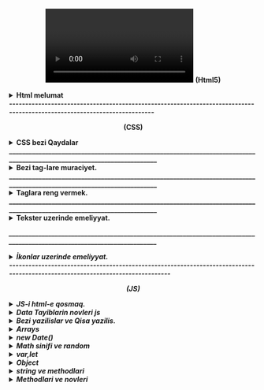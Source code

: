 <p align="center">
<video src="(Slowed-Reverb)%20-%20%C5%9Eiire%20Gazele%20-%20Ahmet%20Kaya%20(1080P).mp4" controls title="Title"></video>
<b >(Html5)</b>
</p>
<details><summary><b>Html melumat</b></summary>
<b>(FRONT-GIRIS)</b>

1.<b>(index.html)</b> Bu <b>(html)</b> fayilidir .Html ne ucundur sualina cavab olaraq yaradilan sehvenin nece gorunmesini ve basliqi nece olmasini ve s. html ile hell olunur.Html fayili yaradarken isdifade olunur burada <b>(Index)</b> fayilin adidir ve <b>(html)</b> ise fayilin tipini gosderir. Biz Html fayili yaradarken muxdelif adlar vere bilerik mes: <b>(MAIN.html ve ya samir.html)</b> .Lakin html fayili yaratmaq ucun <b>(.html yazmaliyiq.Her bir html)</b> fayili html --> tag-lari ile baslayir ve bitir.Umumi baxanda html ozu tag-larden ibaretdir. Html ozude 2 tag-larden ibaretdir. bunlar asagidakilardir.HTML-de 4 etab var. Bunlar head ve body hissesidir ve head, body hisselerde tag-larden isdifade olunur ve tag-lare de atributlar vere bilerik.Atribut dedikde eni uzunlugu rengi ve s. nezerde tutulur.

---

# <b>(head)</b>

<b>(head)</b> Əsas HTML sənətinin head tagi veb səhifənin başlıq bölməsini təmsil edir. <head> tagi, veb səhifədəki metatələr, stilsətirlər, skriptlər və digər məlumatların yerləşdiyi yerdir. İstifadəçinin veb səhifəyə baxarkən görə bilmədiyi, lakin brauzer tərəfindən istifadə edilən məlumatlar burada saxlanılır.

<head> tagi aşağıdakı tipik elementlərdən ibarət ola bilər:

1. <b>(title>Kontakhome title>)</b> burada biz sehvenin baslifini Kontakt-home qoyduq.Umumi yazilis  
   <b>(head>title>Kontakhome title> head>)</b> beledir.

2. <b>meta</b> >>>>> Veb səhifənin metatələrini təyin edir. Sorc axdaris yazila biler yeni acar sozler, səhifənin açıqlaması, autoru(muellif), dilə dair məlumatlar və brauzer tərəfindən oxunan digər məlumatlar kimi səhifə ilə bağlı təkmilləşdirici məlumatlar olacaq.

3. <b>link rel="icon" href=""</b> >>>>bu tag-de head icerisinde yazilir lakin bu acilan anda baglanan tag-lardendir.Burad rel="icon"--relin icon oldugunu ve href="" -ise iconun adresini bildirir.Sekillerin ve ya iconlarin adresini iki yolla yerlesdirmek olar <b>Relative (Menasi-qohum, yaxinliq)</b> ve ya <b>Absolute (Menasi ise tamamile)</b>. Relative yolu hal hazirda oldugun fayildaki sekli ve ya iconu yerlesdirmek ,Absalute ise seklin adresini tamami ile oldugu kimi yazmaliyiq.

4. <b>script</b> >>>> JavaScript kodunun head tagına daxil edilməsinə kömək edir. Bu tag vasitəsilə brauzer tərəfindən işlənən skript kodları əlavə edilir.

5. <b><style</b> >>>> İnternal CSS stilsətirlərinin head tagına daxil edilməsinə imkan verir. Bu tag vasitəsilə veb səhifəsinə xüsusi stilsətirlər əlavə edilir.

Bu elementlər head tagında bir arada istifadə edilə bilər və səhifənin arxa planında işləyən məlumatları təmsil edərək səhifənin görünümünü və davranışını tənzimləyir.

---

<b>(body)</b>

0. <b>body</b> --> body tag-i ise sehveni govdesidir yeni sehvenin basliqlarindan basqa diger bir cox seyler body tag-inde yazilir. Mes: burada bis salam sozunu yazdiq.body tag-ininde icersinde de bir cox tag-lar var meselen bunlar asagidakilardir.

1. <b>P</b> --> Paraqraf tag-idir.Bir paraqraf butov bir setri tutur ve buna gorede yanasi gelmirler.
2. <b>span</b> --> span ise butov bir setri tutmur ve yanasi gelir.
3. h1>/h1>, h2>/h2>, h3>/h3>, h4>/h4>, h5>/h5>, h6>h6> --> bu tag-larle ise basliqlari vere bilerik burada en boyuk tag- h1 ve en kiciyi ise h6 dir.
4. <b>(div)</b>-->bir nece qrupun birlesmesi--> divde bir nece qrupun birlesmesini bir div kimi gosdere bilerik.
5. <b>img src="" alt="sekilin adi fln" width=(seklin eni demekdir)"50% ve ya 50px" height=(seklin hundurluyu demekdir) title="(Kontak-Home)</b> -->bu img ile sekil yukleye bilerik burada <b>src</b> sekilin saxlandigi yer <b>alt</b> ise sekil haqqinda nese yaza bilerik. <b>img</b> olcusunu iki yolla vere bilerik birincisi tutdugu yerin 50% kimi ikinci ise pikseller ile.Olcunu vermek ucun bu (<b>width="")</b> ifadeden isdifade edilir. Dediyimiz kimi iki cur olcu vere bilerik. Faizle verdikde <b>(width="50%")</b> bele, pikselle verdikde ise <b>(width="50px")</b> kimi ifade edilir.Biz burada seklin hundurluyunu de artira bilerik lakin seklin effektliyi ite biler. Qeyd: Eger biz seklin eni ve hundurluyunu artirib azaldanda % ve px yazmasaq defult olaraq px(piksel qebul edir).
   Buradda <b>(title="Kontak-Home)</b> bu atribut ise seklin uzerine getdikde kontak-home sozunu cixardir. <b>(title)</b> atributu qulobaldir ve butun tag-larde isdifade ede bilerik.
6. <b>u</b> bu tag- daxil etdiyimiz sozun altindan xet cekir.
7. <b>i)</b> bu tag- ise yazdigimiz sozu italiq formada yeni eyri formada yazir.
8. <b>em)</b> bu tag-de i tag-i ile eynidir lakin i tag-ine nisbeten daha moderindir.Yeni burazerde daha yaxsi basa dusur i tag-ine nisbeten.
9. <b>s)</b> bu tag- ise sozun uzerinden xett cekir.
10. <b>del)</b> bu tag-de s tag-i ile eynidir.
11. <b>b)</b> bu tag- sozu daha qalin yazdirir.
12. <b>strong)</b> bu tag-de b tag-i ile eynidir.Daha bir usdunluyu bu soz daha quvvetli acar soz kimi basa dusur.Yeni burazerde daha yaxsi basa dusur b tag-ine nisbeten.
13. <b>details</b> -bu tag- ile biz en cox verilen suallara cavab bolmesini yaza bilerik ve <b>summary</b> tag-i ile isleyir yeni 1ci sual yazmaq isdesek <b>summary sual1 summary</b> yazmaliyiq.
14. <b>address</b> - bu tag- ilede biz adresimizi yaza bilerik ve footer tag-inin icinde address ve onun icindede a tag-ini yaza bilerik.

---

# </b>(KECIDLER)</b>

<b>Qeyd:)</b> Kecidler iki cur olur seyfe daxili ve seyfe xarici . Seyfe daxili kecidler hal-hazirda oldugun seyfenin her hansi bir noqtesine gedise deyilir Mes: 100 setrlik melumatin 20 setrine gedis. Seyfe daxili kecidler ise basqa seyfelere yonlendirmekdi meselen kilik etdikde isdagrama ,watsaba, ve eyni seyfenin daxilinde basqa bir seyfeye kecid adlanir.
<b>(Qeyd:)</b> Kecit etmek ucun <b>(a tag-inden isdifade olunur ve (anchor lovber sozunden gotrulmusdur))</b> .Ve Acilib baglanan tag-dir.

1. <b>a href="#">Kecid et<a vv>)</b> burada a tag-ini yazmisiq yeni xarici kecid <b>href)</b> bos olduqda reslef edir yeni seyfeni yeniliyir #
   yazdiqda seyfe daxilinda dayanir ve her hanfdssi sayitin linkini yazdiqda ise klik ederken hemin sehveye kecid edir.Burada <b>target)</b> atributu var ki biz a tag-ine klik etdikde ozunde ve ya yeni sehvede acir target defult olaraq \_self-dir yeni target="\_self" bele yazdiqda yeni sehveni ozunde acir. target ozunun acar sozleri var meselen target="\_blank" etsek yeni sehvede acacaq . # varsa bu seyfe daxili kecitdir. <b> a)</b> tag-i ile telefon ve ya mail de yonlendirmek olar bu zaman ise asagidakilari yazmaq lazimdir.
2. <b>a href="tel:+994516687023">Zeng eta)</b> bu cur yazilisdan isdifade etmek olar. Burada <b>tel:)</b> acar sozdur.
3. <b>a href="mailto:samirakh@code.edu.az">gmail ile elaqe saxla a)</b> bu cur yazilisdan isdifade etmek olar. Burada <b>mailto:)</b> acar sozdur.
4. <b>a href="../Sekil/download.png" download> neyise yuklemek ucun dowload </a>)</b> bu kodla ise nelerise yukluye bilerik.

---

# <b>(Listler)</b>

1. Listler iki cur olur. Sirali ve sirasiz.Sirasiz listler ucun ferq etmir birinci ile axrincinin yerini deyissek.Lakin sirali lislerde ise tam eksidir onlarda birinci gelen birinci axrinci gelen ise axrinci olmalidir ve sirali reqemler a-z ve ya A-Z siralanir ve rum reqemleri ilede siralana biler.
2. <b>ul> ul>)</b> bu sirasiz listleri yazmaq ucundur ve icersinde li-lerden isdifade edilir ve eger li-lerinde ul-lari olarsa li-lerin icersinde yazilir. <b>ul type="disc", type="cricle", type="Square" ,type="none")</b> tayplarri var ve burada (disc ici dilu dayre) , (cricle ise ici bos cevredir) , (Square ise ici dolu kvadiratdir), (none ise hec bir cevre ve ya kvadirat gorunmesin.)

3. <b>ol type="1" start="12"> ol>)</b> bu ise sirali listler ucundur ve bunlarinda terkibinde li-ler olmalidir ve eger li-lerinde ol-lari olarsa li-lerin icersinde yazilir. <b>ol)</b> listininde taypi var A-Z,a-z,reqem kimi ve rum reqemi kimi.Burada start neceden baslasin demekdir.
4. <b>li> li>)</b> bu ise hem sirali hemde sirasiz lislerin yazilmasinda esas amillerden biridir yeni lisleri temin edr .

---

# <b>Tables-cedveller)</b>

1. <b>caption)</b> cedvelin basligini yazmaq ucundur.
2. <b>table border="1")</b> tebillar setrlerden ibaret olur setrlerde sutunlardan ibaret olur. Burada border kanarliq demekdir ve 1 daxil etdikde 1 px cercive duzeldir.
3. <b>tr)</b> bu setrler ucundu .
4. <b>td)</b> bu ise sutunlar ucundur .Bu zaman demek olarki (table-nin icersinde tr ve tr-nin icinde td-ler yerlesir). Setirlerin icinde sutunlar yerlesir.
   <b>Qeyd:)</b> Biz cedveller yaradanda esas 3 emeliyyati apaririq bunlar asagidakilardir.
5. <b>thead)</b> bu code ile biz cedvelimizde ad soyad v s. ne olacaqsa onlari qeyd edirik .Bunun icerisindede tr yeni setrler ve sutunlar td ile deyil th ile qeyd edilir.
6. <b>tbody)</b> bu ise cedvelin govde hissesini yaziriq.
7. <b>tfoot)</b> bu ise cedvelin yekunda bir qiymeti olarsa onu qeyd edirik,yeni toplami ve ya ortalamasi ve s.
8. <b>colspan)</b> bu kodla biz isdenilen sutunlari birlesdire bilerik.
9. <b>align="center")</b> bu kod ile ise biz isdenilen cedveldeki sozu sentire getre bilerik.
10. <b>rowspan)</b> bu kod ise setrleri birlesdirmek ucundur.
11. b>bgcolor)</b> cedvelin arxa fonunu deyismek ucun isdifade edilir.

---

<b>(Formlar)</b>

1. <b>form)</b> bu forum her hansi bir datani icine yazmagimizi teskil edir.
2. <b>input type="text,email, tel,submit,password,number, color,date,time,datetime-local,week,month,checkbox", file, search, range, image,reset,hidden,(type="radio" name="s"), button)</b> form-un icerisinde inputlar olur.input-un tayiplari vardir ve isdifade etmek ucun qarsisinda yazdigimiz kimi yazmaliyiq. Burada (<b>submit</b>-- hazir olan melumati gondermek ucun olan bir duymedir.), (<b>password</b>--ise password daxil etmek ucundur.), (<b>number</b>- ise yalniz reqem tipli datalar yazmaq ucundur.), (<b>color</b>- ise reng secimini etmek olar.) , (<b>date</b>-tarixi secmek ucun isdifade edilir), (<b>time</b>-saati secmek ucun isdifade edilir), (<b>datetime</b>-local- bu ise hem tarixi hemde vaxi eyni anda secmeye imkan verir.) ,(<b>week</b>-yalniz hefdeni secmek ucundur), (<b>month</b>- yalniz aylari secmek ucundur.), (<b>checkbox</b>--secim etmek ucun isarele ve ya isareleme duymesi cixardir ekrana.) Burada <b>radio</b> ve name o zaman yazilirki iki secim olsun ve onlardan yalniz birini secmek imkanimiz olsun.O zaman iki secimede name verilir yalniz eyni name verilir. (<b>file</b> --ise sekil elave etmek ucundur.) (<b>search</b>--axdaris ucun isdifade edilir.) (<b>range</b>- bu ise azalib artma oxudur.), (<b>image</b> --bu ise submit ile eynidir yalniz tek ferqi gonder yerine sekil iconu qoya bilerik.) (<b>reset</b>--doldurulan formu sifirlamaq ucundur.) (<b>hidden</b>-- isdifadecin id gizletmek ucundur), (<b>button</b> da submit ile eynidir yeni her hansi duymedir ve bunlar forumda bas veren hadiseleri bazaya ve ya basqa yere gondermek ucundur.) .Adi butondan ferqlidirler adi button forumun daxilinde deyil basqa kenar hisselerede olur. <b>button>Gonder/button></b> kimi yazilir.
3. <b>label)</b> inputun basligini yazmaq ucundur mes:Ad, Soyad.
4. <b>textarea)</b> boyuk metin yazmaq ucundur.
5. <b>select)</b> secimleri saxlamaq ucundur her bir secim option-da saxlanilir.Yeni selectlerin icinde option yazilir option icinde ise optgroup yazilir.
6. <b>option)</b> 1 secim saxlamaq ucundur.
7. <b>optgroup lable=seher qrupu ve ya axsam qrupu)</b> opsinlarin icerisinde ferqlendirmek ucundur.
8. <b>input type="text" list=nese , (datalist id=nese))</b> ve burda datalis tag-inin icersinde <b>option)</b> olmalidir. Qeyd: burada inputun list ile datalistin id eyni olmalidir yeni ikisindede nese sozu olmalidir. Burada tag-larin birlikde yazilisi digerlerinden olan ferq hem secim ede hemde secimde olmuyan bir seyi yazib gondere bilerik.

---

<b>(Atributlar)</b>

1. <b>value</b> -Daxil etdiyimiz her bir data value adlanir isder forumlar olsun isdersede digerleri.
2. <b>placeholder</b>--(Menasi-yer tutucu).Bu atribut ise arxa fonda emailinizi ve s. daxil edin kimi yazini cixartmaq ucundur.
3. <b>disabled</b> --(Menasi - yazmaq deaktiv edilib).Bu ise her hansi datani yazmaga icaze vermemek ucun isdifade edilir.
4. <b>readonly</b> --(Menasi - yalniz oxumaq ucun).Bu atributun disabled ile ferqi odurki disabled hec bir ise yaramir demekdir readonly ise yalniz oxuya bilersiz.
5. <b>selected</b> --(Menasi -Secilmis demekdir).Bu atribut defolt olaraq yeni ilk olaraq bu secilmis olsun demekdir.
6. <b>maxlength</b> --(Menasi -maxsium nece herif ve ya reqem). bu atribut ile oz isdeyimize uygun uzunluq qoya bilerik.
7. <b>minlength</b> --(Menasi -minumum nece herif ve ya reqem). bu atribut ile oz isdeyimize uygun uzunluq qoya bilerik.
8. <b>required</b> --(Menasi-- mutleq teleb olunur).Bu atribut ozaman yazilirki isdifadeci hemin datani mutleq gondermelidir.
9. <b>autofocus</b> --(Menasi --diqqet celb eden).Bu Atribut sehveye refres verende hara autofoks yazmisiqsa ora diqqet yoneldecek.
10. <b>input type=number</b> olduqda onum <b>max</b> ve <b>min</b> <b>step=10</b> qiymetleri olur yeni yasa gore yazsaq max=150, min=1 kimi yaza bilerik, burda step ise min qiymetden 10 -10 artiracaq yada azaldacaq.
11. <b>input type=date</b> olduqda <b>max=23-05-26 min=2023-6-01</b> burada biz tarixe limit qoya bilerik yeni burda 2023 ilin 5ci ayin 26-dan 6ci ay 1e kimi gosderilsin.
12. <b>input type=checkbox</b> olduqda <b>checked</b> atributunu yazdiqda secimlerden hansina yazmisiqsa o daimi olaraq secili gosderecek biz deyisene qeder.
13. <b>input type=file</b> olduqda 1 fail secmek ucundur ama <b>multiple</b> atributunu yazdiqda ise necedene olsa o qederini sece bilerik ve <b>accept="(image/_,(video/_)),(image/png),(image/jpeg),(image/gif),"</b> yazdiqda ise sirf sekilleri secmek ucundur.Burdada sekillerin novlerini sece bilerik bu yolla .Bize hem png ve jpeg lazim olsa <b>input type=file multiple accept="image/png,image/jpeg"</b> sece bilerik.Qeyd: Eger biz <b>video</b> yuklesek onda <b>image</b> yerine <b>video</b> yazmaliyiq.Burada /\* seklin sadalanan fayil tipini ve videonun bir nece fayil tipi varsa onu sece bilmek ucundur.
14. <b>input type=range</b> de min ve max var.
15. <b>form autocomplete="on ve ya off"</b> bu atribu ise <b>on</b> olduqda indiye qeder daxil etdiyimiz melumatlar bize gosderilir burazer defolt olaraq <b>on</b>-dur,ekis halda ise off etmek lazimdir.
16. <b>form action="link ve yaxud id"</b>-- bu atribut ise forma gonder etdikde gonderme ugurlu olarasa basqa sehve ve ya nese acilsin link kimi bir seydir.

---

<b>iframe</b>

1. <b>iframe src="" frameborder="0" iframe</b> -- iframe dedikde her hansi bir sehveni oz sehvemizde acmaq ucun isdifade edilir.Burada <b>src</b> -e yerlesdirmek isdediyimiz sehvenin <b>url</b> -i yazmaliyiq.
2. <b>frameborder="1"</b> --bu ise kenarliq teyin etmek ucundur.

---

<b>audio ve video</b>

1. <b>audio (controls, autoplay, loop, muted,) >source src=""> audio></b>- bu tag- ile biz oz computerimizdeki mahnini yerlesdire bilerik.Her audio icersinde <b>source</b> tag-i olur ve audio-nun yolunu gosderir. source ozu 1 mahni yolu demekdir .Bir audio icersinde bir nece source ola biler amma onlardan yalniz ilk olan oxunacaqdir.<b>controls</b> bu atribut olmasa audio elave edilir lakin vebde gorunmur ona gorede controls yazmaq mutleqdir. <b>autoplay</b> ise vebe daxil olan kimi musiqi seslenir.<b>loop</b> ise sonsuz seslenmesi ucundur .<b>muted</b> bu atribut ise defolt olaraq ses olmasini bildirir.
2. <b>video (controls autoplay, loop, muted, poster)="", >source src="" > video</b> --Video elave etmek ucunde eyni ile mahni elave etmek kimidir amma bir ferqi <b>poster</b> atributudur.<b>poster</b> atributu video-nun uzerine her hansi bir sekli qoymaq ucundur.

---

<b>Sehivenin bolunusu</b>

<b>QEYD:</b> Sehve 3 yere bolunur <b>header</b>, <b>aside</b>, <b>main</b>, <b>footer</b>.

1. <b>header</b> -tag-inin icersinde <b>nav</b> tag-lari ve kecid ucun <b>a</b> tag-larinden isdifade olunur.
2. <b>aside</b> -tag-inin icersinde iframe yazila biler cunki <b>main</b> sehvesinden elave bir yer tutur ve buna misal olaraq oxu.az sayitindaki narin reklamini misal gosdere bilerik.
3. <b>main</b> -tag-inin icersinde <b>article</b>, <b>figure</b>, <b>p</b> ve <b>section</b> tag-lari isdifade olunur burada section tag-i evvelki div-i evez edir.
4. <b>section</b> -tag-inin icerisindede cox vax bu <b>article</b> tag-i yazilir.
5. <b>article</b> -tag-inin icerisinde ise <b>figure</b>, <b>p</b> tag-i ve s.yazilir.
6. <b>figure</b> -tag-inin icerisinde <b>img</b> tag-i ve sekil haqqinda melumat ucun <b>figcaption</b>tag-i yazilir.
7. <b>footer</b> - ise sehven en asagi hissesidir yeni orda elave melumatlar ve muellif huquqlari qorunur fln yazilir.

<b>(Bezi acar simvollar)</b>

1. ./ --> Hal-hazirda oldugumuz qovlugu bildirir.
2. ../ --> Bir qovluq cole cixmaq ucun isdifade edilir.
3. br-- break sozunun qisalisidi qirmaq yeni metni ,text qirir.
4. Prettier Code--codu formata salir.Yuklemek ucundur.
</details>
<b>-------------------------------------------------------------------------------------------------------------------------</b>

<p align="center">
<b >(CSS)</b
</p>
<details><summary><b>CSS bezi Qaydalar</b></summary>
<b>CSS-fayili .css kimi yaradilir.</b> - html-in rengini, yerinin deyisdirilmesi, olcusu, animasiyalari, ve s. duzeltmek ucundur.<b>CSS</b> 3 Cur html ile elaqendirmek olar.<b>1.inline>2.internal>3.external</b>

1.  <b>inline</b> --bu bir basa tag-e css vermekle bas verir ve quvvetliyine gore en boyuyudur,yeni bir tag-e 3 cur css versek tag-in icersinde yazilan inline css tesir edecek.Bu yol tag-e <b>style="backgroud:red"</b> bu cur vermekle olur.
2.  <b>internal</b> --bu yol ise <b>head</b> icerisinde <b>style</b> tag-i acaraq ve onun icerisinde tag-e css verilir ve quvvetliyine gore 2ci yeri tutur.
3.  <b>external</b> --bu yol ise <b>css</b> fayi yaradaraq html fayilindan basqa css fayilinda tag-lare css vermekle bas verir ve quvvetliyine gore en zeyifidir. Bu fayili <b>link rel="" herf=""</b> codu ile qosulur. 4.<b>!important</b> -- bu acar sozu biz hansi atributun qarsisina atsaq hemin atribut deyismiyecek mes: <b>color !important</b> yeni bu o demekdir biz hemin tag-e basqa yerde colorunu deyissek deyismiyecek bir sozle import olunan coloru oldugu kimi saxliyacaq esas bu reng olsun kimi.
4.  <b>class</b> --tag-lari ayirmaq ucun onlara <b>class</b> verilir. Class adlari arali ola bilmez arali oldugu halda 1 yox 2 class oldugunu basa dusur ,class-larin adini bele <b>div class="div-class tag-class"</b> yazmaq olar .Burda bizim 2 classimiz var 1ci class <b>div-class</b> 2ci class ise <b>tag-class</b> -dir. Ara qoymaqla bir nece class yarada bilerik.Classlar <b>.</b> ile cagrilir.Bir class adini diger tag-e vere bilerik burdaki div tag-indeki div-clasi p tag-ine vere bilerik.
5.  <b>id</b> --tag-lari ayirmagin diger yolu ise id-dir. <b>div id="div-id"</b> burada tag-larin yalniz 1 aydisi olur ve diger tag-lare eyni ile bu id verile bilmez her tag-e 1 id yazila biler classdaki kimi 2 class eyni anda verildiyi kimi 2 id verile bilmez.Id <b>#</b> isaresi ile cagrilir.
6.  <b>ul li css reng vermek izahi 1.</b>- burada bir nece yol var ve bu yollara asagidaki sekillerle ile izah verek. Bu sekillerde gorunduyu kimi biz <b>first-child</b> yazdiqda ilk birincini rengini deyisir.
<p>
 <img src="image\image1\ul li izah.png" width="250" height="200" alt="sekil silinib" title="html codu"/>
 <img src="image\image1\css.png" width="250" height="200" alt="sekil silinib" title="CSS codu"/>
 <img src="image\image1\netice.png" width="250" height="200" alt="sekil silinib" title="Netice"/>
</p><br/>
<b>2-ci yolu:</b> Bu yolda ise soncu li-nin rengini deyise bilerik bu ise asagidaki sekilde izah olunur.Gorunduyu kimi salam 9 rengi deyisib.
<p>
 <img src="image\image1\ul li izah.png" width="250" height="200" alt="sekil silinib" title="html codu"/>
 <img src="image\image1\css1.png" width="250" height="200" alt="sekil silinib" title="CSS codu"/>
 <img src="image\image1\netice1.png" width="250" height="200" alt="sekil silinib" title="Netice"/>
</p><br/>
<b>3-cu yolu:</b> Bu yolda ise isdediyimiz qeder <b>li</b> tag-ine reng vere bilerik .Ancaq bu <b>nth-child(sira daxil edin)</b> kodu yazmaliyiq ve <b>sira daxil edin</b> yerine reqem yaziriq. Mes: Sekilde biz <b>3-cu ve 5ci</b> li-ye reng vermek isdemisik.Asagidaki sekilden baxa bilerik.
<p>
 <img src="image\image1\ul li izah.png" width="250" height="200" alt="sekil silinib" title="html codu"/>
 <img src="image\image1\cssnth.png" width="250" height="200" alt="sekil silinib" title="CSS codu"/>
 <img src="image\image1\netice2.png" width="250" height="200" alt="sekil silinib" title="Netice"/>
</p><br/>
<b>4-cu yolu:</b> Bu yolda ise biz <b>nth-child(odd)</b> kodu ile yalniz tek <b>li-lere</b> reng vere bilerik.Asagidaki sekillerden tam aydin olacaq.Tekleri yazdirmaq ucun basqa bir yol <b>nth-child(2n-1)</b> kodundan isdifade etmekle olacaqdir.Burada  <b>n</b> defolt olaraq qiymeti 0-dir.Qeyd: burada 2n+3 etsek 3-cuden basliyacaq rengi deyismeye.
<p>
 <img src="image\image1\ul li izah.png" width="250" height="200" alt="sekil silinib" title="html codu"/>
 <img src="image\image1\cssodd.png" width="250" height="200" alt="sekil silinib" title="CSS codu"/>
 <img src="image\image1\netice3.png" width="250" height="200" alt="sekil silinib" title="Netice"/>
</p><br/>
<b>5-ci yolu:</b> Bu yolda ise biz <b>nth-child(even)</b> kodu ile yalniz cut <b>li-lere</b> reng vere bilerik.Asagidaki sekillerden tam aydin olacaq.Cutderri yazdirmaq ucun basqa bir yol <b>nth-child(2n)</b> kodundan isdifade etmekle olacaqdir.Burada  <b>n</b> defolt olaraq qiymeti 0-dir.Qeyd: Burada 2n+4 etsek 4-cu elementden basliyacaq renglemeye.
<p>
 <img src="image\image1\ul li izah.png" width="250" height="200" alt="sekil silinib" title="html codu"/>
 <img src="image\image1\csseven.png" width="250" height="200" alt="sekil silinib" title="CSS codu"/>
 <img src="image\image1\netice4.png" width="250" height="200" alt="sekil silinib" title="Netice"/>
</p><br/>
</details>
<b>________________________________________________________________________________________________________________________</b>

<details><summary><b>Bezi tag-lare muraciyet.</b></summary>
 Asagidaki sekilde ki kimi <b>p.item</b> dedikde biz hardaki p tag-inin classi <b>item</b>-dirsa ora tesir et demisik.
<p>
 <img src="image\image1\sehve1.png" width="250" height="200" alt="sekil silinib" title="html codu"/>
 <img src="image\image1\css5.png" width="250" height="200" alt="sekil silinib" title="CSS codu"/>
 <img src="image\image1\netice6.png" width="250" height="200" alt="sekil silinib" title="Netice"/>
</p><br/>
<b>p .item</b>--Burada <bosluq>bosluq</bosluq> onem dasiyir. Bosluq qoyduqda o demek olur ki p tag-inin icerisinde <b>class="item"</b> beraber olan tag-e tesir et.
<p>
 <img src="image\image1\sehve2.png" width="250" height="200" alt="sekil silinib" title="html codu"/>
 <img src="image\image1\css6.png" width="250" height="200" alt="sekil silinib" title="CSS codu"/>
 <img src="image\image1\netice7.png" width="250" height="200" alt="sekil silinib" title="Netice"/>
</p><br/>
<b>Atributlarla tag-e tesir.</b> Sekildeki tag-in target atributundan isdifade ederek tag-e tesir etdik.
<p>
 <img src="image\image1\sehve3.png" width="250" height="200" alt="sekil silinib" title="html codu"/>
 <img src="image\image1\css7.png" width="250" height="200" alt="sekil silinib" title="CSS codu"/>
 <img src="image\image1\netice8.png" width="250" height="200" alt="sekil silinib" title="Netice"/>
</p><br/>
<b>(href) Atributunun value sonu az ile bitrse</b> .Onda asagidaki sekildeki kimi <b>$</b> isaresi ile yazilir.
<p>
 <img src="image\image1\sehve3.png" width="250" height="200" alt="sekil silinib" title="html codu"/>
 <img src="image\image1\css8.png" width="250" height="200" alt="sekil silinib" title="CSS codu"/>
 <img src="image\image1\netice9.png" width="250" height="200" alt="sekil silinib" title="Netice"/>
</p><br/>
<b>(herf) atributu http ile basliyarsa</b>. Bu halda sekildeki kimi kvadrata yukseltme isaresinden <b>^</b> isdifade olunur.
<p>
 <img src="image\image1\sehve4.png" width="250" height="200" alt="sekil silinib" title="html codu"/>
 <img src="image\image1\css9.png" width="250" height="200" alt="sekil silinib" title="CSS codu"/>
 <img src="image\image1\netice10.png" width="250" height="200" alt="sekil silinib" title="Netice"/>
</p><br/>
<b>(herf) atributunun icersinde her hasisa herif olarsa</b>. Bu o demekdirki isdenilen herife gore tag-e tesir ede bilerik.Asagidaki sekilde l herifine gore tesir etmisik ve oda linkede var.
<p>
 <img src="image\image1\sehve4.png" width="250" height="200" alt="sekil silinib" title="html codu"/>
 <img src="image\image1\css10.png" width="250" height="200" alt="sekil silinib" title="CSS codu"/>
 <img src="image\image1\netice11.png" width="250" height="200" alt="sekil silinib" title="Netice"/>
</p><br/>
<b> isenilen tag-den sonra ilk gelen tag-e tesir.</b> Burada <b>+</b> isaresi ile biz divden sonra ilk gelen p tag-e tesir etmisik sekilde baxa bilersiz.
<p>
 <img src="image\image1\sehve5.png" width="250" height="200" alt="sekil silinib" title="html codu"/>
 <img src="image\image1\css11.png" width="250" height="200" alt="sekil silinib" title="CSS codu"/>
 <img src="image\image1\netice12.png" width="250" height="200" alt="sekil silinib" title="Netice"/>
</p><br/>
<b> isenilen tag-den sonra gelen isdenilen tag-e tesir.</b> Burada <b>~</b> isaresi ile biz divden sonra gelen butun p tag-e tesir etmisik sekilde baxa bilersiz.
<p>
 <img src="image\image1\sehve5.png" width="250" height="200" alt="sekil silinib" title="html codu"/>
 <img src="image\image1\css12.png" width="250" height="200" alt="sekil silinib" title="CSS codu"/>
 <img src="image\image1\netice13.png" width="250" height="200" alt="sekil silinib" title="Netice"/>
</p><br/>
<b> * yazdiqda ise butun tag-lare ayid olur</b> .Asagidaki sekildeki kimi.
<p>
 <img src="image\image1\sehve5.png" width="250" height="200" alt="sekil silinib" title="html codu"/>
 <img src="image\image1\css13.png" width="250" height="200" alt="sekil silinib" title="CSS codu"/>
 <img src="image\image1\netice114.png" width="250" height="200" alt="sekil silinib" title="Netice"/>
</p><br/>
<b>(:hover) edende uzerine geldikde rengi deyisib olur qirmizi</b>.Asagidaki coda uygun olaraq.
<p>
 <img src="image\image1\sehve6.png" width="250" height="200" alt="sekil silinib" title="html codu"/>
 <img src="image\image1\css14.png" width="250" height="200" alt="sekil silinib" title="CSS codu"/>
 <img src="image\image1\netice14.png" width="250" height="200" alt="sekil silinib" title="Netice"/>
</p><br/>
<b>(:active) klik edende rengi deyisib olur goy</b>.Asagidaki coda uygun olaraq.
<p>
 <img src="image\image1\sehve6.png" width="250" height="200" alt="sekil silinib" title="html codu"/>
 <img src="image\image1\css15.png" width="250" height="200" alt="sekil silinib" title="CSS codu"/>
 <img src="image\image1\netice15.png" width="250" height="200" alt="sekil silinib" title="Netice"/>
</p><br/>
<b>(transition: ;) --Bu kod ile biz rengin arxa fon renginin ve ya boyumenin hansi zaman araliginda bas vermesini teyin ede bilerik.</b>.Asagidaki coda uygun olaraq.Burada gorunduyu kimi demisik ki 2 saniyeye rengi deyissin 3 saniyeye ise arxa fon rengi.Bu codlar yalniz hover ve active etdikde bas verir.
<p>
 <img src="image\image1\css68.png" width="250" height="200" alt="sekil silinib" title="html codu"/>
 <img src="image\image1\css67.png" width="250" height="200" alt="sekil silinib" title="CSS codu"/>
 <img src="image\image1\netice35.png" width="250" height="200" alt="sekil silinib" title="Netice"/>
</p><br/>

<b> Css-de data saxlamaq ucun qutunun yaradilmasi</b>.Bu :root adlanan tag-in komeyi ile yaradilir sonra ise lazim oldugu anda ondan isdifade ede bilmek olur.

<p>
 <img src="image\image1\sehve6.png" width="250" height="200" alt="sekil silinib" title="html codu"/>
 <img src="image\image1\css16.png" width="250" height="200" alt="sekil silinib" title="CSS codu"/>
 <img src="image\image1\netice16.png" width="250" height="200" alt="sekil silinib" title="Netice"/>
</p><br/>
</details>
<b>________________________________________________________________________________________________________________________</b>
<details><summary><b>Taglara reng vermek.</b></summary>
<i>width ve height haqqinda bezi qayda</i>.
<p>
 <img src="image\image1\css21.png"  alt="sekil silinib" title="width ve height"/>
</p>
<p>
<i>Heksa reng vermek</i><br/>
 <img src="image\image1\css17.png"  alt="sekil silinib" title="Css codu"/><br/>
<i>rgb reng vermek</i><br/>
 <img src="image\image1\css18.png"  alt="sekil silinib" title="Css codu"/><br/>
 <i>rgba reng vermek.Burada sonuncu reqem 0 ile 1 arasinda ola biler ve buda onun seffafligini bildirir.</i><br/>
 <img src="image\image1\css19.png"  alt="sekil silinib" title="Css codu"/><br/>
 <i>hsl rengi.Bu reng ise heksa ile rgb birlesmesinden alinir.</i><br/>
 <img src="image\image1\css20.png"  alt="sekil silinib" title="Css codu"/>
</p><br/>
</details>
<b>________________________________________________________________________________________________________________________</b>
<details><summary><b>Tekster uzerinde emeliyyat.</b></summary>
<i><b>Tesklerin siftinin olcusunu deyismek</b>.Bunn 3 yolu var <b>px</b> ,<b>rem</b> ve <b>em</b> bularin bir birinden ferqlerini asagida izah  etmisem.<br/>
<i><b>px ile</b></i><br/>
<p>
 <img src="image\image1\css23.png" width="250" height="200" alt="sekil silinib" title="html codu"/>
 <img src="image\image1\css22.png" width="250" height="200" alt="sekil silinib" title="css codu"/>
 <img src="image\image1\css24.png" width="250" height="200" alt="sekil silinib" title="Netice"/>
</p><br/>
<i><b>rem ile</b></i>.Rem ile olcu verdikde 1 rem 16 piksel demekdir yeni html 16 piksel olur defolt olaraq.Yalniz html-den olcu gotrur.Yeni html olcusunu azaltdiqda butun tag-larin font-size tesir edecek ve buda responsivlikde bize cox komek edecek.
<p>
 <img src="image\image1\css25.png"  alt="sekil silinib" title="Css codu"/>
</p>
<i><b>em ile</b></i>.em ile olcu verdikde em oz parenti varsa yeni ozunden bir ust tag- varsa onun olcusunden gotrur yoxdusa ise onda html -dan gotrur rem ise yalniz html-den gotrur.<br/>
<p>
 <img src="image\image1\css26.png"  alt="sekil silinib" title="Css codu"/>
</p><br/>
<i><b>font-family</b></i>.Font-family dedikde textin hansi formada yazilmagini bildirir yeni Time romans ve s .Diger font-family -leri yukluyub isdifade ede bilerik asagida kecidi yerlesdirmisem.<br/>
<a href="https://fonts.google.com/">1.font-family kecid et.</a><br/>
<p>
 <img src="image\image1\css27.png"  alt="sekil silinib" title="Css codu"/>
</p>
<i><b>font-style</b></i>.Font-family dedikde texti i tag-i kimi eyri kimi gosderir.<br/>
<p>
 <img src="image\image1\css28.png" width="250" height="200" alt="sekil silinib" title="Css codu"/>
 <img src="image\image1\netice17.png" width="350" height="200" alt="sekil silinib" title="Netice"/><br/>
 <img src="image\image1\css48.png"  alt="sekil silinib" title="font-weight"/>

</p>
<i><b>font-variant</b></i>.Font-variant dedikde texti asagidaki sekilde yazir.<br/>
<p>
 <img src="image\image1\css29.png" width="250" height="200" alt="sekil silinib" title="Css codu"/>
 <img src="image\image1\netice18.png" width="350" height="200" alt="sekil silinib" title="Netice"/>
</p>
<i><b>font-align</b></i>.Font-align dedikde texti asagidaki kimi tam ortaya getrir.<br/>
<p>
 <img src="image\image1\css30.png" width="250" height="200" alt="sekil silinib" title="Css codu"/>
 <img src="image\image1\css31.png" width="250" height="200" alt="sekil silinib" title="Netice"/>
 <img src="image\image1\netice19.png" width="250" height="200" alt="sekil silinib" title="Netice"/><br/>
 <i>Burada ise sozler eyni anda basliyir ve eyni anda bitir qanuna uygunsuzluq yoxdur</i><br/>
 <img src="image\image1\css32.png" width="250" height="200" alt="sekil silinib" title="Css codu"/><br/><br/>
 <img src="image\image1\netice20.png"  alt="sekil silinib" title="Netice"/><br/><br/><br/>
 <i><b>text-align-last: right ve center</b></i><br/>
 <img src="image\image1\css33.png"  alt="sekil silinib" title="Css codu"/><br/><br/>
 <img src="image\image1\css34.png"  alt="sekil silinib" title="right etdikde"/><br/><br/>
</p>
<p> <i><b>text-transform: capitalize;</b>Butun sozlerin birinci herifini boyuk herifle yazir.</i><br/>
 <img src="image\image1\css37.png"  alt="sekil silinib" title="html codu"/><br/>
 <img src="image\image1\css36.png"  alt="sekil silinib" title="Css codu"/><br/>
 <img src="image\image1\css35.png"  alt="sekil silinib" title="Netice"/></p>
 <i><b>text-decoration: ;</b>text-decoration-line: ile text-decoration: ferqi ise line dedikde yalniz bir ozellik yeni  ferq etmez altindan usdunden ve ya uzerinden eyni anda ya altindan yadaki her 3nu ede bilerik, altdan ya usden ya da ki uzerinden xet cekile biler line yazmasaq ise bunlarin her birini eyni anda vere bilerik.</i><br/>
 <img src="image\image1\css40.png"  alt="sekil silinib" title="Css codu"/><br/>
<p><i><b>text-decoration-line: underline;</b>Butun sozlerin altindan xett cekir.</i><br/>
<img src="image\image1\css39.png" width="250" height="200" alt="sekil silinib" title="Css codu"/>
<img src="image\image1\netice21.png" width="250" height="200" alt="sekil silinib" title="Netice"/></p>
<i><b>text-decoration-line: line-through;</b>Butun sozlerin ustunden xett cekir.</i><br/>
<p><img src="image\image1\css38.png" width="250" height="200" alt="sekil silinib" title="Css codu"/>
<img src="image\image1\netice22.png" width="250" height="200" alt="sekil silinib" title="Netice"/></p>
<p><i><b>text-decoration-line: overline;</b>Butun sozlerin uzerinden xett cekir.</i><br/>
<img src="image\image1\css41.png" width="250" height="200" alt="sekil silinib" title="Css codu"/>
<img src="image\image1\netice23.png" width="250" height="200" alt="sekil silinib" title="Netice"/></p>
<p><i><b>Bir nece ozelliyi eyni anda yaza bilerik.</b></i><br/>
<img src="image\image1\css42.png" width="250" height="200" alt="sekil silinib" title="Css codu"/>
<img src="image\image1\netice24.png" width="250" height="200" alt="sekil silinib" title="Netice"/></p>
<p><i><b>text-decoration-style: ;</b>.Xetlerin hansi formada oldugunu gosdermek ucundur.Bunlari 3 yolu sekildeki kimi gosderilib.</i><br/>
<img src="image\image1\css43.png" alt="sekil silinib" title="Css codu"/>
<img src="image\image1\css44.png"  alt="sekil silinib" title="Netice"/></p>
<p><i><b> text-decoration-color: blue;</b> Xettin rengini deyisdikde.</i><br/>
<img src="image\image1\css45.png" alt="sekil silinib" title="Netice"/></p>
<p><i><b> text-decoration-thickness: 10px;.</b> Xettin olcusunu deyisdikde.</i><br/>
<img src="image\image1\css47.png" alt="sekil silinib" title="Netice"/></p>
<p><i><b> text-indent: 40px;.</b>Metine abzas verir.</i><br/>
<img src="image\image1\css46.png" alt="sekil silinib" title="Css codu"/>
<img src="image\image1\netice25.png" width="250" height="200" alt="sekil silinib" title="Netice"/></p><br/>
<p><i><b> ::first-letter.</b>Isdediyimiz metnin ilk herifine bir nece ozellik vere bilerik.Ve bu butun teglere aid deyil.</i><br/>
<img src="image\image1\css50.png" alt="sekil silinib" title="Chatgbt"/><br/>
<img src="image\image1\css49.png" alt="sekil silinib" title="Chatgbt"/><br/>
<img src="image\image1\css51.png" alt="sekil silinib" title="Css codu"/>
<img src="image\image1\netice26.png"  alt="sekil silinib" title="Netice"/></p><br/>
<p><i><b> text-shadow:</b>Metne kolge effekti vermek ucundur.</i><br/>
<a href="https://www.w3schools.com/cssref/css3_pr_text-shadow.php">1.text-shadow etrafli oxu.</a>
<img src="image\image1\css52.png" alt="sekil silinib" title="Css codu"/>
<img src="image\image1\css53.png"  alt="sekil silinib" title="Netice"/></p>
<p><i><b> letter-spacing:</b>Həriflər arasinda boşluğu bildirir.</i><br/>
<img src="image\image1\css54.png" alt="sekil silinib" title="Css codu"/>
<img src="image\image1\netice27.png"  alt="sekil silinib" title="Netice"/></p>
<p><i><b> word-spacing:</b>Sözlər arasinda boşluğu bildirir.</i><br/>
<img src="image\image1\css55.png" alt="sekil silinib" title="Css codu"/>
<img src="image\image1\netice28.png"  alt="sekil silinib" title="Netice"/></p>
<p><i><b> line-height:</b>Sətirlər arasinda boşluğu bildirir.</i><br/>
<img src="image\image1\css56.png" alt="sekil silinib" title="Css codu"/>
<img src="image\image1\netice29.png"  alt="sekil silinib" title="Netice"/></p>
<p><i><b> min-width: 150px; max-width: 350px;</b>Təglərin max ve minumumu.Görunduyu kimi divin max 350px min ise 150px dir.Lakin daxilindeki text divi ezib kecirş</i><br/>
<img src="image\image1\css57.png" alt="sekil silinib" width="250" height="200" title="Css codu"/>
<img src="image\image1\netice30.png" width="400" height="200" alt="sekil silinib" title="Netice"/></p>
<p><i><b>overflow:;.</b>Bu atribut ile textleri div ve diger teqleri asarsa o zaman scrol yaratmaq ve asmanin qarsisini almaq ucundur.</i><br/>
<img src="image\image1\css58.png" alt="sekil silinib" width="450" height="300" title="Css codu"/><br/>
<i><b>overflow:hidden;</b>. Dedikde divin icerisindeki textin asmasinin qarsisini alir yeni div oz olcusu qeder text qebul edir yerde qalanini ise qirir.</i><br/>
<img src="image\image1\netice31.png"alt="sekil silinib" title="Netice"/></p>
<i><b>overflow:auto;</b>. Dedikde divin icerisindeki textin asmasinin qarsisini alir yeni div oz olcusu qeder text qebul edir yerde qalanini ise scrol yaradir.Eger asma olmazsa scroll yaratmir asma olarsa ise avtomatic scroll yaranir.</i><br/>
<img src="image\image1\netice32.png"alt="sekil silinib" title="Netice"/></p>
<i><b>overflow:scroll;</b>. Dedikde divin icerisindeki textin asmasinin qarsisini alir yeni div oz olcusu qeder text qebul edir yerde qalanini ise scrol yaradir.Bu atributda scroll dedikde auto dan ferqli olaraq asma oldu olmadi scroll-u hemise yaradir.</i><br/>
<img src="image\image1\netice33.png"alt="sekil silinib" title="Netice"/></p>
<i><b>overflow-x:scroll, overflow-y:hidden </b>. Dedikde x oxu uzre scroll ve y oxu uzre scroll nece olmagini teyin ede bilerik.</i><br/>
<p><img src="image\image1\css59.png"alt="sekil silinib" title="CSS code"/>
<img src="image\image1\css60.png"alt="sekil silinib"  width="300" height="350" title="Netice"/></p>
<i><b>white-space:nowrap; </b>. Dedikde biz butun texti bir setirde yaza bilerik.</i><br/>
<p><img src="image\image1\css61.png"alt="sekil silinib" title="CSS code"/>
<img src="image\image1\css60.png"alt="sekil silinib" title="Netice"/></p>
<i><b> word-break:break-all; word-break:keep-all; </b>.</i><br/>
<p><img src="image\image1\css62.png"alt="sekil silinib" title="CSS code"/>
<img src="image\image1\css63.png"alt="sekil silinib" title="HTML code"/>
<img src="image\image1\netice34.png"alt="sekil silinib" title="Netice"/></p>
</details>
<p><b>________________________________________________________________________________________________________________________</b>
<details><summary><b>İkonlar uzerinde emeliyyat.</b></summary>
<a href="https://fontawesome.com/search?o=r&m=free">Ikon goturmek.</a><br/><br/>
<p><img src="image\image1\css65.png"alt="sekil silinib" title="JS code"/>
<img src="image\image1\css64.png"alt="sekil silinib" title="Sayitdaki link goturmeliyik ve head teqinin arasina daxil etmeliyik ki ikonumuz islesin."/>
<img src="image\image1\css66.png"alt="sekil silinib" title="HTML code .Sonra ise iconun teq formasinda yazilisini html sehvemize daxil edirik."/></p>
</details>
<b>------------------------------------------------------------------------------------------------------------------------------</b>

<p align="center">
<b >(JS)</b>
</p>
<details><summary><b>JS-i html-e qosmaq.</b></summary>
<a herf="https://javascript.info/">Ja</a>
<b>Js de 3 cur yazilis var</b>.Bu yazilislardan yalniz 2si cox isdifade edilir. <b>internal ve external</b>.Bu yazilisdarda eyni ile css kimi yazilir. Qeyd: JS de codu html codundan sonra ve evel yazila biler amma asagidaki sertlere uygun olaraq.<br/>
<b>1.internal yazilis</b>: Burada body icerisinde <b>script</b> tag-i yazmaqla bas verir.
<p>
 <img src="image\image2,js\js1.png" width="250" height="200" alt="sekil silinib" title="JS codu"/>
 <img src="image\image2,js\Netice.png" width="250" height="200" alt="sekil silinib" title="Netice"/>
</p><br/>
<b>2.external yazilis</b>: Burada body icerisinde <b>script</b> tag-ine src yazmaqla bas verir.
<p>
 <img src="image\image2,js\js2.png" width="250" height="200" alt="sekil silinib" title="JS codu"/>
</p><br/>
<b>defer</b>.Javascript kodlarini html-e import edende normalda body sonunda import etmek lazimdi, cunki kodlar yuxardan aşagiya dogru oxunur ve 1ci javascrip kodu oxunsa sonradan htmlde olan elementleri gormeye biler ve funksiyalar istenilen effekti vermez.Defer ona gore yazilirki JavaScript-i en başda import elesen bele sonda import olunmuş kimi effekt verir ve herşey qaydasında isleyir.Biz eger js codunu evvele qosuruqsa onda ona defer yaziriq ki html codu islesin bitsin sonra js codu islemeye baslasin.defer yazdiqda asagidaki kimi yazmaliyiq.Yeni defer gozlemek funksiyasi dasiyir.
<p>
 <img src="image\image2,js\js3.png" width="250" height="200" alt="sekil silinib" title="html codu"/>
 <img src="image\image2,js\sekil.png" width="430" height="200" alt="sekil silinib" title="JS codu"/>
</p><br/>
<b>defer</b>.Yazmasaq onda gerek sekilde gorduyumuz kimi js codlarinin her birini <b>document.addEventListener("DOMContentLoaded",()=>)</b> yazaq.
<p>
 <img src="image\image2,js\html1.png" width="250" height="200" alt="sekil silinib" title="html codu"/>
 <img src="image\image2,js\js4.png" width="430" height="200" alt="sekil silinib" title="JS codu"/>
</p><br/></details>
<details><summary><b>Data Tayiblarin novleri js</b></summary><br/>
<i>Js-de data tayiplarin bir nece novleri var onlari asagida gosdermisem.</i>
<p>
 <img src="image\image2,js\js5.png" width="430" height="200" alt="sekil silinib" title="Data Tayiplarin novleri."/>
</p><br/>
<b>Arifmatic ve Asigment operatorlar.</b> Arifmatic operatorlardaki <b>**</b> isaresi kvadrat demekdir yeni <b>(5**2=25)</b>.
<p>
 <img src="image\image2,js\js6.png" width="430" height="200" alt="sekil silinib" title="Arifmatic ve Asigment operatorlar."/>
</p><br/>
<b>Muqayise ve Mentiqi operatorlar</b>.Burada 2 ve 3 <b>=</b> var. Izahi 2 beraberlik sadece value yoxlayir tipine onem vermir string ve number tipindedirse strinki cevrir numbere sonra yoxlayir sekil 2e bax. 3 beraberlik ise hem value hemde tipini yoxlayir yeni hem tipi hemde value eyni olmalidi ekis halda false qaytaracaq sekil 3e bax.
<p>
 <img src="image\image2,js\js8.png" width="250" height="200" alt="sekil silinib" title="Muqayise ve Mentiqi operatorlar"/>
 <img src="image\image2,js\js9.png" width="250" height="200" alt="sekil silinib" title="2 == beraberlik"/>
 <img src="image\image2,js\js10.png" width="250" height="200" alt="sekil silinib" title="3 === beraberlik"/>
</p><br/></details>
<details><summary><b>Bezi yazilislar ve Qisa yazilis.</b></summary><br/>
Burada eyni seyi hem if ile hemde ifsiz yazmisiq <b>data1 && alert("salam")</b> ,sanki <b>alert-in yerinde true dayanib</b>.Qeyd: <b>&&</b> evvel <b>false</b> olarsa qisa yazilis islemiyecek ,her zaman <b>true</b> olmalidir
<p>
 <img src="image\image2,js\js7.png" width="430" height="200" alt="sekil silinib" title="Qisa yazlis."/>
</p><br/>
<b>Bezi Codlar</b>.Bezi codlar var ki onlar sirf console ucundur yeni console vermek ucun js ile hec bir elaqesi yoxdur.Bunlar asagidakilardir.<p>prompt</b> isdafeciden data almaq ucundur.<b>confirm</b> neyise tesdiq etmek ucundur, ok verdikde true clen verdikde ise false verir.
<p>
 <img src="image\image2,js\js11.png" width="350" height="200" alt="sekil silinib" title="prompt"/>
 <img src="image\image2,js\js12.png" width="350" height="200" alt="sekil silinib" title="confirm"/>
</p><br/>
<b>$ ile yazilis.</b>
<p>
 <img src="image\image2,js\js13.png" width="420" height="200" alt="sekil silinib" title="$ ile yazilis"/>
</p><br/></details>
<details><summary><b>Arrays</b></summary><br/>
Arreylerin bir nece yazilisi var bunlari asagidaki sekilde gsdermisem.
<p>
 <img src="image\image2,js\js14.png" width="420" height="200" alt="sekil silinib" title="Arrey yazilisi."/>
</p><br/>
<b> 2-ci yol.
<p>
 <img src="image\image2,js\js15.png" width="420" height="200" alt="sekil silinib" title="Arrey yazilisi 2."/>
</p><br/>
<b>JavaScripte C#-dan ferqli olaraq lenght ezmek mumkundur</b>.Sekildeki emeliyyati etsek uzunluq lenght 20 olacaqdir. Neticedende gorunduyu kimi empty 20 yazilib yeni evvelden 19 indexs bosdur.
<p>
 <img src="image\image2,js\js16.png" width="420" height="200" alt="sekil silinib" title="Arrey isdinad"/>
 <img src="image\image2,js\netice1.png" width="420" height="200" alt="sekil silinib" title="Netice"/>
</p><br/>
<b>Array-in Methodlari</b><br/>
<b>push methodu</b>.Array-in sonuna datalari elave etmek ucundur. Sekildeki kimi yeni (20,40) elave etseydik ikisinide elave edecekdi. 
<p>
 <img src="image\image2,js\js17.png" width="300" height="200" alt="sekil silinib" title="Array pushs methodu"/>
 <img src="image\image2,js\netice2.png" width="300" height="200" alt="sekil silinib" title="Netice"/>
</p><br/>
<b>pop methodu.</b>Bu method ile ise sondaki datani silmek ucundur.
<p>
 <img src="image\image2,js\js19.png" width="300" height="200" alt="sekil silinib" title="Array pop methodu"/>
 <img src="image\image2,js\js18.png" width="300" height="200" alt="sekil silinib" title="Netice"/>
</p><br/>
<b>shift methodu</b>.Bu method ise evvelden data silir sekilden gore bilerik.
<p>
 <img src="image\image2,js\js20.png" width="300" height="200" alt="sekil silinib" title="Array shift methodu"/>
 <img src="image\image2,js\netice3.png" width="300" height="200" alt="sekil silinib" title="Netice"/>
</p><br/>
<b>unshif methodu</b> Bu method ise datani evvveline elave edir.Asagidaki sekilde tam aydindir.
<p>
 <img src="image\image2,js\js21.png" width="300" height="200" alt="sekil silinib" title="Array unshift methodu"/>
 <img src="image\image2,js\netice4.png" width="300" height="200" alt="sekil silinib" title="Netice"/>
</p><br/>
<b>concat methodu</b> Bu method ise 2 massivi birlesdirmek ucundur.Asagidaki sekilde tam aydindir.
<p>
 <img src="image\image2,js\js22.png" width="250" height="200" alt="sekil silinib" title="Array concat methodu"/>
 <img src="image\image2,js\js23.png" width="285" height="200" alt="sekil silinib" title="Array concat-siz elave etmek."/>
 <img src="image\image2,js\netice5.png" width="230" height="200" alt="sekil silinib" title="Netice"/>
</p><br/>
<b>filter methodu</b>. Bu method ise massivi filtirleyir ve isdediyimiz datani bize verir, filtirleyerken  basqa bir massivde saxlayiriq.
<p>
 <img src="image\image2,js\js24.png" width="250" height="200" alt="sekil silinib" title="Array filter methodu"/>
 <img src="image\image2,js\netice6.png" width="285" height="200" alt="sekil silinib" title="Netice"/>
 </p><br/>
 <b>find methodu</b>. Bu method ise massivin icinde verdiyimiz serte uygun hemin datanin ozunu getrir.
 <p>
 <img src="image\image2,js\js25.png" width="250" height="200" alt="sekil silinib" title="Array find methodu"/>
 <img src="image\image2,js\netice7.png" width="285" height="200" alt="sekil silinib" title="Netice"/>
 </p><br/>
<b>findIndex methodu</b>. Bu method ise massivin icinde verdiyimiz serte uygun hemin datanin indexsini getrir.
<p>
 <img src="image\image2,js\js26.png" width="250" height="200" alt="sekil silinib" title="Array findIndex methodu"/>
 <img src="image\image2,js\netice8.png" width="285" height="200" alt="sekil silinib" title="Netice"/>
 </p><br/>
 <b>Indexof methodu</b>. Bu method ise massivin icinde verdiyimiz dataya uygun hemin datanin indexsini getrir.Hemin elementi tapmasa ise (-1) qaytaracaqdir.
<p>
 <img src="image\image2,js\js27.png" width="250" height="200" alt="sekil silinib" title="Array indexof methodu"/>
 <img src="image\image2,js\js30.png" width="250" height="200" alt="sekil silinib" title="5i 1ci indexsden sonra axdar ve onun indeksini getr"/>
 <img src="image\image2,js\netice9.png" width="250" height="200" alt="sekil silinib" title="Netice"/>
</p><br/>
<b>lastIndexof methodu</b>. Bu method ise massivin icinde verdiyimiz dataya uygun hemin datanin indexsini getrir.Amma axdarisa sondan baslayir sekilde gorduyumuz kimi 40 iki edetdir ve o axirdan 1ci datanin indexsini getrir.
<p>
 <img src="image\image2,js\js29.png" width="300" height="200" alt="sekil silinib" title="Array lastindexof methodu"/>
 <img src="image\image2,js\js28.png" width="300" height="200" alt="sekil silinib" title="Netice"/>
</p><br/>
<b>every methodu</b>. Bu method ise massivin icinde verdiyimiz sertin duzgun olub olmadigini yoxlayir ve geriye <b>true ,false</b> qaytarir.Yeni massivin icindeki datanin hamisi 20 den boyukdurmu?
<p>
 <img src="image\image2,js\js31.png" width="300" height="200" alt="sekil silinib" title="Array every methodu"/>
 <img src="image\image2,js\netice10.png" width="300" height="200" alt="sekil silinib" title="Netice"/>
</p><br/>
<b>some methodu</b>. Bu method ise massivin icinde verdiyimiz sertin duzgun olub olmadigini yoxlayir ve geriye <b>true ,false</b> qaytarir.Yeni massivin icindeki datanin en azi biri 20 den boyukdurmu?
<p>
 <img src="image\image2,js\js32.png" width="300" height="200" alt="sekil silinib" title="Array some methodu"/>
 <img src="image\image2,js\netice11.png" width="300" height="200" alt="sekil silinib" title="Netice"/>
</p><br/>
<b>includes methodu</b>. Bu method ise massivin icinde verdiyimiz sertin duzgun olub olmadigini yoxlayir ve geriye <b>true ,false</b> qaytarir.Yeni massivin icindeki bu (40) datasi varmi?
<p>
 <img src="image\image2,js\js33.png" width="300" height="200" alt="sekil silinib" title="Array includes methodu"/>
 <img src="image\image2,js\netice12.png" width="300" height="200" alt="sekil silinib" title="Netice"/>
</p><br/>
<p> fill methodu</b>. Bu method erreyin icindeki butun datalari deyisir ,isdesek necenci indeksden baslamaginida biz sece bilerik.
<p>
 <img src="image\image2,js\js34.png" width="250" height="200" alt="sekil silinib" title="Array fill methodu"/>
 <img src="image\image2,js\js35.png" width="250" height="200" alt="sekil silinib" title="Burada 3 start qiymetdir yeni 3cu indeksden basla demekdir."/>
 <img src="image\image2,js\netice13.png" width="250" height="200" alt="sekil silinib" title="Netice"/>
</p><br/>
<b>Ic-ice arrays</b>.Sekilde tam izah olunub neticeyede baxa bilersiz.
<p>
 <img src="image\image2,js\js36.png" width="350" height="200" alt="sekil silinib" title="Ic-ice array"/>
 <img src="image\image2,js\netice14.png" width="350" height="200" alt="sekil silinib" title="Netice"/>
</p><br/>
<b>flat methodu</b>.Bu method ile ic-ice olan massivleri ic-icden cixardib bir etmek ucundur.Burada 3 reqemi massivin ic-ice derinliyini bildirir.
<p>
 <img src="image\image2,js\js38.png" width="400" height="200" alt="sekil silinib" title="flat methodu"/>
 <img src="image\image2,js\netice15.png" width="300" height="200" alt="sekil silinib" title="Netice"/>
</p><br/>
<b>forEach() methodu</b>.Bu method hazir yazilmis bir methoddur ve bize arraylari capa vermekde komek edir.
<p>
 <img src="image\image2,js\js39.png" width="400" height="200" alt="sekil silinib" title="forEach methodunun yazilisi"/>
 <img src="image\image2,js\netice16.png" width="300" height="200" alt="sekil silinib" title="Netice"/>
</p><br/>
<b>map() methodu.</b>Bu methodda forEach mehodu kimidir tek ferqi ise forEach geri deyer qaytarmadigi halda map methodu ise massivi hem cap edir hemde deyirini return ede bilir.
<p>
 <img src="image\image2,js\js37.png" width="400" height="200" alt="sekil silinib" title="map methodunun yazilisi"/>
 <img src="image\image2,js\netice17.png" width="300" height="200" alt="sekil silinib" title="Netice"/>
</p><br/>
<b>Massivin indekslerini almaq ucun</b>.forin() methodundan isdifade edilir.
<p>
 <img src="image\image2,js\js40.png" width="400" height="200" alt="sekil silinib" title="forin yazilisi"/>
 <img src="image\image2,js\netice18.png" width="300" height="200" alt="sekil silinib" title="Netice"/>
</p><br/>
<b>Massivin datanin ozunu almaq ucun</b>.forof() methodundan isdifade edilir.
<p>
 <img src="image\image2,js\js41.png" width="400" height="200" alt="sekil silinib" title="forin yazilisi"/>
 <img src="image\image2,js\netice19.png" width="300" height="200" alt="sekil silinib" title="Netice"/>
</p><br/></details>
<details><summary><b>new Date()</b></summary><br/>
<i>Tarixi bu cur yazsaq onda asagidaki neticeni verecekdir.Yeni butov sekilde.</i><br/>
<p>
 <img src="image\image2,js\js42.png" width="300" alt="sekil silinib" title="Tarix yazilisi 1"/>
 <img src="image\image2,js\netice20.png"   alt="sekil silinib" title="Netice"/></p>
 <i>Bu yazilisda ise birinci il sonra ay sonra gun sonra saat sonra deqiqe sonra saniye ve s.yazilir</i>
<p> <img src="image\image2,js\js45.png" width="300" alt="sekil silinib" title="Tarix yazilisi 2"/>
 <img src="image\image2,js\netice23.png"  alt="sekil silinib" title="Netice"/></p>
 <i>Bu ise daha bir yazilisdir ve burda saymaga 0 dan deyil 1 den basliyir.</i>
 <p><img src="image\image2,js\js46.png" width="300" alt="sekil silinib" title="Tarix yazilisi 3"/>
 <img src="image\image2,js\netice24.png"  alt="sekil silinib" title="Netice"/></p>
<b>Qeyd:set edende deyise get edende ise hemin dataya baxa bilirik.</b>
<details><summary><b>new Date()-Methodlari</b></summary>
 <i><b>getDay()</b>-Methodu hefdenin necenci gunu oldugunu bildirir.Qeyd edeki saymaq 0 dan baslayir.</i>
<p>
 <img src="image\image2,js\js43.png" alt="sekil silinib" title="getDay() Methodu"/>
 <img src="image\image2,js\netice21.png"   alt="sekil silinib" title="Netice"/>
</p>
<i><b>getMonth()</b>-Methodu necenci ay oldugunu bildirir.Qeyd edeki saymaq 0 dan baslayir ve buna gorede onun uzerine +1 gelirik ki 6ci ayi versin bize bu gun (08.06.2023)</i>
<p>
 <img src="image\image2,js\js44.png" alt="sekil silinib" title="getMonth() Methodu"/>
 <img src="image\image2,js\netice22.png"   alt="sekil silinib" title="Netice"/>
</p>
<i>get-ile olan methodlar</i>
<p>
 <img src="image\image2,js\js47.png" alt="sekil silinib" title="getMonth() Methodu"/>
</p><br/>
<i>set-ile olan methodlar</i>
<p>
 <img src="image\image2,js\js48.png" alt="sekil silinib" title="getMonth() Methodu"/>
</p><br/>
</details>
<i><b>setInterval methodu.</b></i>Bu method verdiyimiz saniyeye uygun dovr edir.
<p>
 <img src="image\image2,js\js49.png" width="300" alt="sekil silinib" title="setInterval methodu."/>
</p><br/>
<i><b>setTimeout methodu.</b></i>Bu method verdiyimiz saniyeden sonra baslayir isleyir ve yalniz  bir defe isleyir.
<p>
 <img src="image\image2,js\js50.png" width="300" alt="sekil silinib" title="setTimeout methodu."/>
</p><br/>
</details>
<details><summary><b>Math sinifi ve random</b></summary><br/>
<p>
 <img src="image\image2,js\js51.png" width="800" height="500" alt="sekil silinib" title="Math sinifi ve random "/>
</p><br/>
</details>
<details><summary><b>var,let</b></summary>
<details><summary><b>var</b></summary>
<i>Var-in let ,const 1ci ferqi.</i>let ve const-dan ferqli olaraq 2 datani eyni qutunun uzerine almaq olar ve bu zaman sonuncunu gotrecek.<br/>
<p>
 <img src="image\image2,js\js52.png" width="300" alt="sekil silinib" title="Var-in let ,const 1ci ferqi."/>
 <img src="image\image2,js\netice25.png" width="300" alt="sekil silinib" title="Netice"/>
</p>
<i>Var-in let ,const 2ci ferqi</i>.Hosting yeni birinci deyiseni teyin edib daha sonra tipini yaradiriq bu zaman var en yuxariya qalxir yeni kodu isletdiyimiz zaman.<br/>
<p>
 <img src="image\image2,js\js53.png" width="300" alt="sekil silinib" title="Var-in let ,const 2ci ferqi."/>
 <img src="image\image2,js\netice26.png" width="300" alt="sekil silinib" title="Netice."/>
</p>
<i>Var-in let ,const 3cu ferqi</i>.Var qlobal skopdur yeni bu o demekdir ki vari ifinde icinde yazsan el catandir diger let ve const ferqli olaraq.<br/>
<p>
 <img src="image\image2,js\js54.png" width="300" alt="sekil silinib" title="Var-in let ,const 3cu ferqi."/>
 <img src="image\image2,js\netice27.png" width="300" alt="sekil silinib" title="Netice."/>
</p>
</details>
<details><summary><b>const</b></summary>
<i>Const-in var ve let-den  ferqi</i>.Const sabitdir adindan gorunduyu kimi ve o ikinci defe deyisdirile bilmez.<br/>
<p>
 <img src="image\image2,js\js55.png" width="300" alt="sekil silinib" title="Const-in var ve let-den  ferqi."/></p>
</details>
</details>
<details><summary><b>Object</b></summary>
<p>
 <img src="image\image2,js\js56.png" width="300" alt="sekil silinib" title="Object ve cagrilisi."/>
 <img src="image\image2,js\netice28.png" width="300" alt="sekil silinib" title="Netice."/></p>
 <i>Methodlar</i>
 <p>
 <img src="image\image2,js\js57.png"  alt="sekil silinib" title="Object Methodlar."/>
 </p>
</details>
<details><summary><b>string ve methodlari</b></summary>
<p>
 <img src="image\image2,js\js58.png"  alt="sekil silinib" title="string ve Methodlar."/>
 </p>
</details>
<details><summary><b>Methodlari ve novleri</b></summary>
<i><b>Sade methodlar.</b></i>
<p>
 <img src="image\image2,js\js59.png"  alt="sekil silinib" title="Sade methodlar."/>
 </p>
 <i><b>Anonim fuctions.</b></i>
<p>
 <img src="image\image2,js\js60.png"  alt="sekil silinib" title="Anonim fuctions."/>
 </p>
  <em><b>Callback fuctions.</b>Callback function-lar eslinde bir methodun icerisine diger method gondermekdir ve gonderdiyimiz mothodu oz isdeyimize gore isledirik.</em>
<p>
 <img src="image\image2,js\js61.png"  alt="sekil silinib" title="Callback fuctions."/>
 <img src="image\image2,js\netice29.png"  alt="sekil silinib" title="Netice."/>
 </p>
 <i><b>Higher order function</b>--yeni daxilinde basqa funksiyani return eden.</i>
<p>
 <img src="image\image2,js\js62.png"  alt="sekil silinib" title="Higher order function."/>
 <img src="image\image2,js\netice30.png"  alt="sekil silinib" title="Netice."/>
 </p>
</details>

